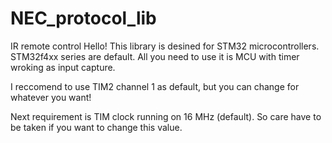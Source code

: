 # NEC_protocol_lib
IR remote control
Hello! This library is desined for STM32 microcontrollers.
STM32f4xx series are default.
All you need to use it is MCU with timer wroking as input capture. 

I reccomend to use TIM2 channel 1 
as default, but you can change for whatever you want! 

Next requirement is TIM clock running on 16 MHz (default).
So care have to be taken if you want to change this value. 
